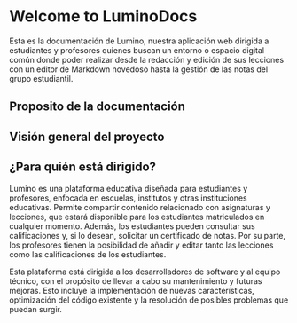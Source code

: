 # **Welcome to LuminoDocs**

Esta es la documentación de Lumino, nuestra aplicación web dirigida a estudiantes y profesores quienes buscan un entorno o espacio digital común donde poder realizar desde la redacción y edición de sus lecciones con un editor de Markdown novedoso hasta la gestión de las notas del grupo estudiantil.

## **Proposito de la documentación**

## **Visión general del proyecto**

## **¿Para quién está dirigido?**

Lumino es una plataforma educativa diseñada para estudiantes y profesores, enfocada en escuelas, institutos y otras instituciones educativas. Permite compartir contenido relacionado con asignaturas y lecciones, que estará disponible para los estudiantes matriculados en cualquier momento. Además, los estudiantes pueden consultar sus calificaciones y, si lo desean, solicitar un certificado de notas. Por su parte, los profesores tienen la posibilidad de añadir y editar tanto las lecciones como las calificaciones de los estudiantes.

Esta plataforma está dirigida a los desarrolladores de software y al equipo técnico, con el propósito de llevar a cabo su mantenimiento y futuras mejoras. Esto incluye la implementación de nuevas características, optimización del código existente y la resolución de posibles problemas que puedan surgir.
